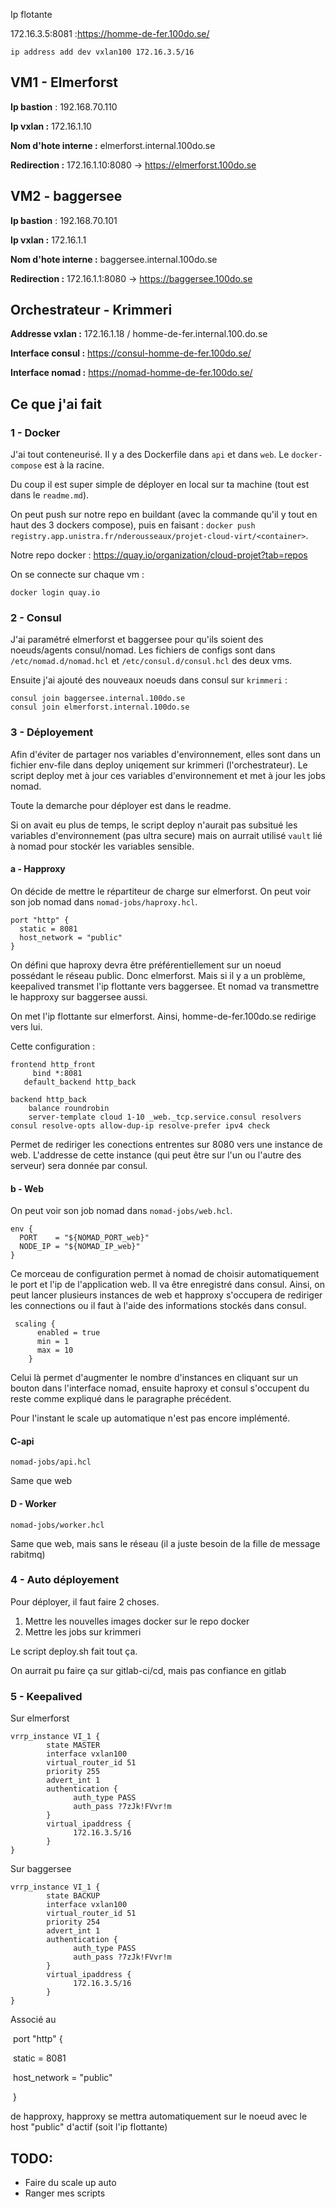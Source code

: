 Ip flotante 

172.16.3.5:8081 :https://homme-de-fer.100do.se/ 

```
ip address add dev vxlan100 172.16.3.5/16
```

## VM1 - Elmerforst

**Ip bastion** : 192.168.70.110

**Ip vxlan :** 172.16.1.10 

**Nom d'hote interne :** elmerforst.internal.100do.se

**Redirection :** 172.16.1.10:8080 -> https://elmerforst.100do.se

## VM2 - baggersee

**Ip bastion** : 192.168.70.101

**Ip vxlan :** 172.16.1.1

**Nom d'hote interne :** baggersee.internal.100do.se

**Redirection :** 172.16.1.1:8080 -> https://baggersee.100do.se

## Orchestrateur - Krimmeri

**Addresse vxlan :** 172.16.1.18 / homme-de-fer.internal.100.do.se

**Interface consul :** https://consul-homme-de-fer.100do.se/

**Interface nomad :** https://nomad-homme-de-fer.100do.se/

## Ce que j'ai fait

### 1 - Docker

J'ai tout conteneurisé. Il y a des Dockerfile dans `api` et dans `web`. Le `docker-compose` est à la racine.

Du coup il est super simple de déployer en local sur ta machine (tout est dans le `readme.md`).

On peut push sur notre repo en buildant (avec la commande qu'il y tout en haut des 3 dockers compose), puis en faisant : `docker push registry.app.unistra.fr/nderousseaux/projet-cloud-virt/<container>`.

Notre repo docker : https://quay.io/organization/cloud-projet?tab=repos

On se connecte sur chaque vm :

```
docker login quay.io
```

### 2 - Consul 

J'ai paramétré elmerforst et baggersee pour qu'ils soient des noeuds/agents consul/nomad. Les fichiers de configs sont dans `/etc/nomad.d/nomad.hcl` et `/etc/consul.d/consul.hcl` des deux vms.

Ensuite j'ai ajouté des nouveaux noeuds dans consul sur `krimmeri` :

```
consul join baggersee.internal.100do.se
consul join elmerforst.internal.100do.se
```

### 3 - Déployement

Afin d'éviter de partager nos variables d'environnement, elles sont dans un fichier env-file dans deploy uniqement sur krimmeri (l'orchestrateur). Le script deploy met à jour ces variables d'environnement et met à jour les jobs nomad.

Toute la demarche pour déployer est dans le readme.

Si on avait eu plus de temps, le script deploy n'aurait pas subsitué les variables d'environnement (pas ultra secure) mais on aurrait utilisé `vault` lié à nomad pour stockér les variables sensible.

#### a - Happroxy

On décide de mettre le répartiteur de charge sur elmerforst. On peut voir son job nomad dans `nomad-jobs/haproxy.hcl`.

```
port "http" {
  static = 8081
  host_network = "public"
}
```

On défini que haproxy devra être préférentiellement sur un noeud possédant le réseau public. Donc elmerforst. Mais si il y a un problème, keepalived transmet l'ip flottante vers baggersee. Et nomad va transmettre le happroxy sur baggersee aussi.

On met l'ip flottante sur elmerforst. Ainsi, homme-de-fer.100do.se redirige vers lui.

Cette configuration :

```frontend http_front
frontend http_front
	 bind *:8081
   default_backend http_back

backend http_back
    balance roundrobin
    server-template cloud 1-10 _web._tcp.service.consul resolvers consul resolve-opts allow-dup-ip resolve-prefer ipv4 check
```

Permet de rediriger les conections entrentes sur 8080 vers une instance de web. L'addresse de cette instance (qui peut être sur l'un ou l'autre des serveur) sera donnée par consul.

#### b - Web

On peut voir son job nomad dans `nomad-jobs/web.hcl`.  

```
env {
  PORT    = "${NOMAD_PORT_web}"
  NODE_IP = "${NOMAD_IP_web}"
}
```

Ce morceau de configuration permet à nomad de choisir automatiquement le port et l'ip de l'application web. Il va être enregistré dans consul. Ainsi, on peut lancer plusieurs instances de web et happroxy s'occupera de rediriger les connections ou il faut à l'aide des informations stockés dans consul.

```
 scaling {
      enabled = true
      min = 1
      max = 10
    }
```

Celui là permet d'augmenter le nombre d'instances en cliquant sur un bouton dans l'interface nomad, ensuite haproxy et consul s'occupent du reste comme expliqué dans le paragraphe précédent. 

Pour l'instant le scale up automatique n'est pas encore implémenté.

#### C-api

`nomad-jobs/api.hcl`

Same que web

#### D - Worker

`nomad-jobs/worker.hcl`

Same que web, mais sans le réseau (il a juste besoin de la fille de message rabitmq)

### 4 - Auto déployement

Pour déployer, il faut faire 2 choses.

1. Mettre les nouvelles images docker sur le repo docker
2. Mettre les jobs sur krimmeri

Le script deploy.sh fait tout ça.

On aurrait pu faire ça sur gitlab-ci/cd, mais pas confiance en gitlab 

### 5 - Keepalived

Sur elmerforst

```
vrrp_instance VI_1 {
        state MASTER
        interface vxlan100
        virtual_router_id 51
        priority 255
        advert_int 1
        authentication {
              auth_type PASS
              auth_pass ?7zJk!FVvr!m
        }
        virtual_ipaddress {
              172.16.3.5/16
        }
}
```

Sur baggersee

```
vrrp_instance VI_1 {
        state BACKUP
        interface vxlan100
        virtual_router_id 51
        priority 254
        advert_int 1
        authentication {
              auth_type PASS
              auth_pass ?7zJk!FVvr!m
        }
        virtual_ipaddress {
              172.16.3.5/16
        }
}
```

Associé au 

​      port "http" {

​        static = 8081

​        host_network = "public"

​      }

de happroxy, happroxy se mettra automatiquement sur le noeud avec le host "public" d'actif (soit l'ip flottante)

## TODO: 

- Faire du scale up auto
- Ranger mes scripts
